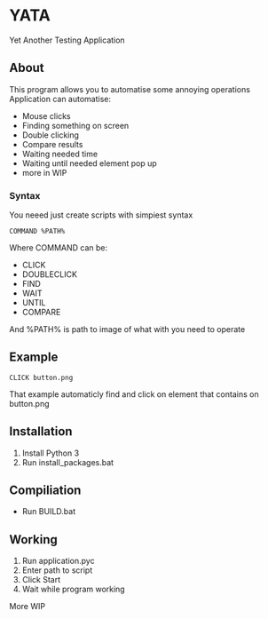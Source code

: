 # YATA
Yet Another Testing Application

## About
This program allows you to automatise some annoying operations
Application can automatise:
* Mouse clicks
* Finding something on screen
* Double clicking
* Compare results
* Waiting needed time
* Waiting until needed element pop up
* more in WIP

### Syntax
You neeed just create scripts with simpiest syntax
```script
COMMAND %PATH%
```

Where COMMAND can be:
* CLICK
* DOUBLECLICK
* FIND
* WAIT
* UNTIL
* COMPARE

And %PATH% is path to image of what with you need to operate

## Example
```script
CLICK button.png
```

That example automaticly find and click on element that contains on button.png

## Installation
1. Install Python 3
2. Run install_packages.bat

## Compiliation
* Run BUILD.bat

## Working
1. Run application.pyc
2. Enter path to script
3. Click Start
4. Wait while program working

More WIP
